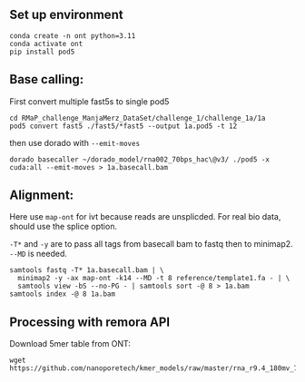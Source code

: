 ## Set up environment 

```
conda create -n ont python=3.11
conda activate ont
pip install pod5
```

## Base calling:
First convert multiple fast5s to single pod5
```
cd RMaP_challenge_ManjaMerz_DataSet/challenge_1/challenge_1a/1a
pod5 convert fast5 ./fast5/*fast5 --output 1a.pod5 -t 12
```

then use dorado with `--emit-moves`
```
dorado basecaller ~/dorado_model/rna002_70bps_hac\@v3/ ./pod5 -x cuda:all --emit-moves > 1a.basecall.bam
```

## Alignment:
Here use `map-ont` for ivt because reads are unsplicded. For real bio data, should use the splice option.

`-T*` and `-y` are to pass all tags from basecall bam to fastq then to minimap2. `--MD` is needed.
```
samtools fastq -T* 1a.basecall.bam | \
  minimap2 -y -ax map-ont -k14 --MD -t 8 reference/template1.fa - | \
  samtools view -bS --no-PG - | samtools sort -@ 8 > 1a.bam
samtools index -@ 8 1a.bam
```
## Processing with remora API
Download 5mer table from ONT:
```
wget https://github.com/nanoporetech/kmer_models/raw/master/rna_r9.4_180mv_70bps/5mer_levels_v1.txt
```

